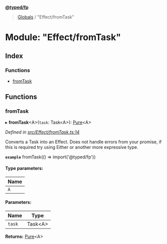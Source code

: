 **[@typed/fp](../README.md)**

> [Globals](../globals.md) / "Effect/fromTask"

# Module: "Effect/fromTask"

## Index

### Functions

* [fromTask](_effect_fromtask_.md#fromtask)

## Functions

### fromTask

▸ **fromTask**\<A>(`task`: Task\<A>): [Pure](_effect_effect_.md#pure)\<A>

*Defined in [src/Effect/fromTask.ts:14](https://github.com/TylorS/typed-fp/blob/f129829/src/Effect/fromTask.ts#L14)*

Converts a Task into an Effect. Does not handle errors from your promise, if this is required
try using Either or another more expressive type.

**`example`** 
fromTask(() => import('@typed/fp'))

#### Type parameters:

Name |
------ |
`A` |

#### Parameters:

Name | Type |
------ | ------ |
`task` | Task\<A> |

**Returns:** [Pure](_effect_effect_.md#pure)\<A>
